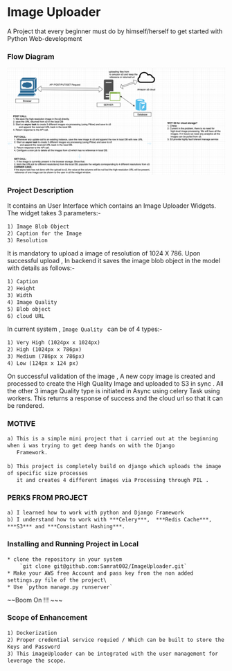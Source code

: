 # Image  Uploader
A Project that every beginner must do by himself/herself to get started with Python Web-development

### Flow Diagram 

![Flow Diagram](https://github.com/Samrat002/ImageUploader/blob/master/flow_diagram.png) 


### Project Description
It contains an User Interface which contains an Image Uploader Widgets. The widget takes 3 parameters:-
    
    1) Image Blob Object
    2) Caption for the Image
    3) Resolution
    
It is mandatory to upload a image of resolution of 1024 X 786.
Upon successful upload , In backend it saves the image blob object in the model with details as follows:-

    1) Caption
    2) Height
    3) Width
    4) Image Quality 
    5) Blob object
    6) cloud URL
    
In current system , ``Image Quality `` can be of 4 types:-
    
    1) Very High (1024px x 1024px)
    2) High (1024px x 786px)
    3) Medium (786px x 786px)
    4) Low (124px x 124 px)
    
On successful validation of the image , A new copy image is created and processed to create the HIgh Quality Image
and uploaded to S3 in sync .
All the other 3 image Quality type is initiated in Async using celery Task using workers. 
This returns a response of success and the cloud url so that it can be rendered. 

### MOTIVE
    a) This is a simple mini project that i carried out at the beginning when i was trying to get deep hands on with the Django
       Framework.
       
    b) This project is completely build on django which uploads the image of specific size processes 
       it and creates 4 different images via Processing through PIL .

### PERKS FROM PROJECT 
    a) I learned how to work with python and Django Framework
    b) I understand how to work with ***Celery***,  ***Redis Cache***, ***S3*** and ***Consistant Hashing***.
    
### Installing and Running Project in Local
    * clone the repository in your system 
        `git clone git@github.com:Samrat002/ImageUploader.git`
    * Make your AWS free Account and pass key from the non added settings.py file of the project\
    * Use `python manage.py runserver`
~~Boom On !!! ~~~

### Scope of Enhancement
    1) Dockerization
    2) Proper credential service requied / Which can be built to store the Keys and Password
    3) This imageUploader can be integrated with the user management for leverage the scope.